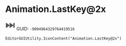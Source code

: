 # Animation.LastKey@2x
![](/img/Animation.LastKey@2x.png)
GUID: `-9094964329764419516`
```
EditorGUIUtility.IconContent("Animation.LastKey@2x")
```

